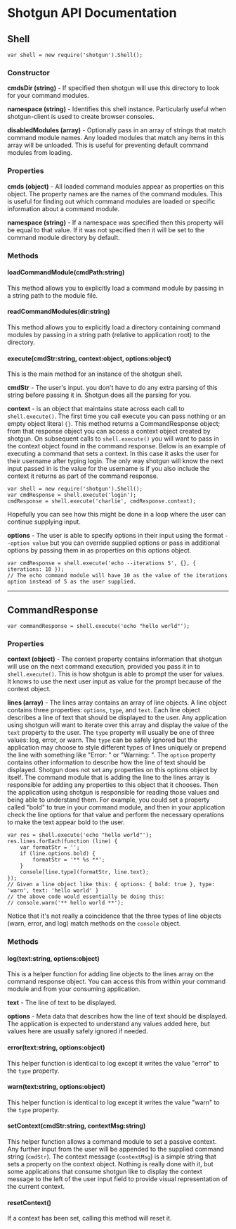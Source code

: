# Shotgun API Documentation

## Shell

    var shell = new require('shotgun').Shell();

### Constructor

**cmdsDir (string)** - If specified then shotgun will use this directory to look for your command modules.

**namespace (string)** - Identifies this shell instance. Particularly useful when shotgun-client is used to create browser consoles.

**disabledModules (array)** - Optionally pass in an array of strings that match command module names. Any loaded modules that match any items in this array will be unloaded. This is useful for preventing default command modules from loading.

### Properties

**cmds (object)** - All loaded command modules appear as properties on this object. The property names are the names of the command modules. This is useful for finding out which command modules are loaded or specific information about a command module.

**namespace (string)** - If a namespace was specified then this property will be equal to that value. If it was not specified then it will be set to the command module directory by default.

### Methods

#### loadCommandModule(cmdPath:string)

This method allows you to explicitly load a command module by passing in a string path to the module file.

#### readCommandModules(dir:string)

This method allows you to explicitly load a directory containing command modules by passing in a string path (relative to application root) to the directory.

#### execute(cmdStr:string, context:object, options:object)

This is the main method for an instance of the shotgun shell.

**cmdStr** - The user's input. you don't have to do any extra parsing of this string before passing it in. Shotgun does all the parsing for you.

**context** - is an object that maintains state across each call to `shell.execute()`. The first time you call execute you can pass nothing or an empty object literal `{}`. This method returns a CommandResponse object; from that response object you can access a context object created by shotgun. On subsequent calls to `shell.execute()` you will want to pass in the context object found in the command response. Below is an example of executing a command that sets a context. In this case it asks the user for their username after typing login. The only way shotgun will know the next input passed in is the value for the username is if you also include the context it returns as part of the command response.

    var shell = new require('shotgun').Shell();
    var cmdResponse = shell.execute('login');
    cmdResponse = shell.execute('charlie', cmdResponse.context);

Hopefully you can see how this might be done in a loop where the user can continue supplying input.

**options** - The user is able to specify options in their input using the format `--option value` but you can override supplied options or pass in additional options by passing them in as properties on this options object.

    var cmdResponse = shell.execute('echo --iterations 5', {}, { iterations: 10 });
    // The echo command module will have 10 as the value of the iterations option instead of 5 as the user supplied.

---

## CommandResponse

    var commandResponse = shell.execute('echo "hello world"');

### Properties

**context (object)** - The context property contains information that shotgun will use on the next command execution, provided you pass it in to `shell.execute()`. This is how shotgun is able to prompt the user for values. It knows to use the next user input as value for the prompt because of the context object.

**lines (array)** - The lines array contains an array of line objects. A line object contains three properties: `options`, `type`, and `text`. Each line object describes a line of text that should be displayed to the user. Any application using shotgun will want to iterate over this array and display the value of the `text` property to the user. The `type` property will usually be one of three values: log, error, or warn. The `type` can be safely ignored but the application may choose to style different types of lines uniquely or prepend the line with something like "Error: " or "Warning: ". The `option` property contains other information to describe how the line of text should be displayed. Shotgun does not set any properties on this options object by itself. The command module that is adding the line to the lines array is responsible for adding any properties to this object that it chooses. Then the application using shotgun is responsible for reading those values and being able to understand them. For example, you could set a property called "bold" to true in your command module, and then in your application check the line options for that value and perform the necessary operations to make the text appear bold to the user.

    var res = shell.execute('echo "hello world"');
    res.lines.forEach(function (line) {
        var formatStr = '';
        if (line.options.bold) {
            formatStr = '** %s **';
        }
        console[line.type](formatStr, line.text);
    });
    // Given a line object like this: { options: { bold: true }, type: 'warn', text: 'hello world' }
    // the above code would essentially be doing this:
    // console.warn('** hello world **');

Notice that it's not really a coincidence that the three types of line objects (warn, error, and log) match methods on the `console` object.

### Methods

#### log(text:string, options:object)

This is a helper function for adding line objects to the lines array on the command response object. You can access this from within your command module and from your consuming application.

**text** - The line of text to be displayed.

**options** - Meta data that describes how the line of text should be displayed. The application is expected to understand any values added here, but values here are usually safely ignored if needed.

#### error(text:string, options:object)

This helper function is identical to log except it writes the value "error" to the `type` property.

#### warn(text:string, options:object)

This helper function is identical to log except it writes the value "warn" to the `type` property.

#### setContext(cmdStr:string, contextMsg:string)

This helper function allows a command module to set a passive context. Any further input from the user will be appended to the supplied command string (`cmdStr`). The context message (`contextMsg`) is a simple string that sets a property on the context object. Nothing is really done with it, but some applications that consume shotgun like to display the context message to the left of the user input field to provide visual representation of the current context.

#### resetContext()

If a context has been set, calling this method will reset it.